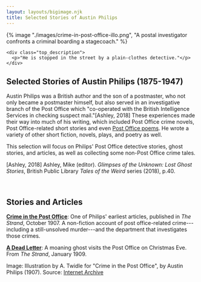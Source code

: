 ```yaml
---
layout: layouts/bigimage.njk
title: Selected Stories of Austin Philips
---
```


<div class="top_container">
    {% image "./images/crime-in-post-office-illo.png", "A postal investigator confronts a criminal boarding a stagecoach." %}

    <div class="top_description">
      <p>"He is stopped in the street by a plain-clothes detective."</p>
    </div>
</div>

<div class="message-box">
<h2>Selected Stories of Austin Philips (1875-1947)</h2>

Austin Philips was a British author and the son of a postmaster, who not only became a postmaster himself, but also served in an investigative branch of the Post Office which "co-operated with the British Intelligence Services in checking suspect mail."[Ashley, 2018] These experiences made their way into much of his writing, which included Post Office crime novels, Post Office-related short stories and even [Post Office poems](https://www.poetryexplorer.net/poem.php?id=10115327). He wrote a variety of other short fiction, novels, plays, and poetry as well.

This selection will focus on Philips' Post Office detective stories, ghost stories, and articles, as well as collecting some non-Post Office crime tales.

<p class="credit">
[Ashley, 2018]  Ashley, Mike (editor). <em>Glimpses of the Unknown: Lost Ghost Stories</em>, British Public Library <em>Tales of the Weird</em> series (2018), p.40.
</p>

</div>
<br>
<div class="message-box">
<h2>Stories and Articles</h2>

[**Crime in the Post Office**](/austin-philips/crime-in-the-post-office/): One of Philips' earliest articles, published in *The Strand*, October 1907. A non-fiction account of post office-related crime---including a still-unsolved murder---and the department that investigates those crimes.

[**A Dead Letter**](/austin-philips/a-dead-letter/): A moaning ghost visits the Post Office on Christmas Eve. From *The Strand*, January 1909.

</div>

<p class="credit">
 Image: Illustration by A. Twidle for "Crime in the Post Office", by Austin Philips (1907).  Source: <a href="https://archive.org/details/TheStrandMagazineAnIllustratedMonthly/TheStrandMagazine1907bVol.XxxivJul-dec/page/n417/mode/1up?view=theater">Internet Archive</a>
</p>
